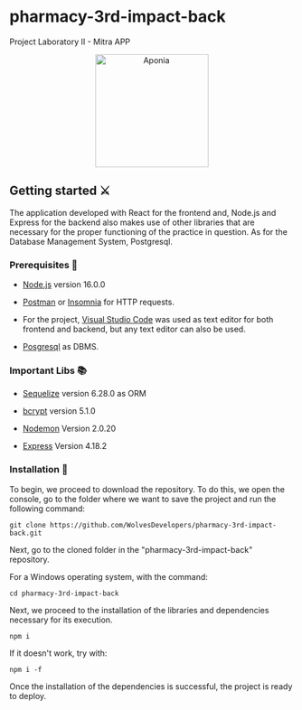 # pharmacy-3rd-impact-back
Project Laboratory II - Mitra APP
<div align="center">
 <img src="https://upload-os-bbs.hoyolab.com/upload/2022/05/10/11424699/5c61e125075cad815927254171b449ad_8211287127075586276.png?x-oss-process=image%2Fquality%2Cq_80%2Fauto-orient%2C0%2Finterlace%2C1%2Fformat%2Cwebp" alt="Aponia" width=200px height=200px >
</div>


## Getting started ⚔️

The application developed with React for the frontend and, Node.js and Express for the backend also makes use of other libraries that are necessary for the proper functioning of the practice in question. As for the Database Management System, Postgresql.

### Prerequisites  📝

* [Node.js](https://nodejs.org/en/) version 16.0.0

* [Postman](https://www.postman.com/) or [Insomnia](https://insomnia.rest/) for HTTP requests.

* For the project, [Visual Studio Code](https://code.visualstudio.com/) was used as text editor for both frontend and backend, but any text editor can also be used.

* [Posgresql](https://www.postgresql.org/) as DBMS.


### Important Libs 📚
* [Sequelize](https://www.npmjs.com/package/sequelize) version 6.28.0 as ORM

* [bcrypt](https://www.npmjs.com/package/bcrypt) version 5.1.0

* [Nodemon](https://www.npmjs.com/package/nodemon) Version 2.0.20

* [Express](https://www.npmjs.com/package/express) Version 4.18.2


### Installation 🔧

To begin, we proceed to download the repository. To do this, we open the console, go to the folder where we want to save the project and run the following command:

```
git clone https://github.com/WolvesDevelopers/pharmacy-3rd-impact-back.git
```

Next, go to the cloned folder in the "pharmacy-3rd-impact-back" repository.

For a Windows operating system, with the command:

```
cd pharmacy-3rd-impact-back
```

Next, we proceed to the installation of the libraries and dependencies necessary for its execution.

```
npm i
```

If it doesn't work, try with:

```
npm i -f
```

Once the installation of the dependencies is successful, the project is ready to deploy.
